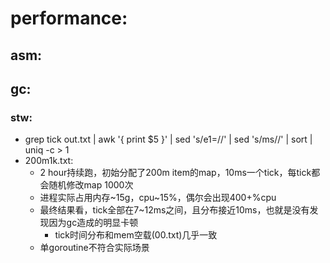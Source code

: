 
# performance:
## asm:



## gc:
### stw:
- grep tick out.txt | awk '{ print $5 }' | sed 's/e1=//' | sed 's/ms//' | sort | uniq -c > 1
- 200m1k.txt:
  - 2 hour持续跑，初始分配了200m item的map，10ms一个tick，每tick都会随机修改map 1000次
  - 进程实际占用内存~15g，cpu~15%，偶尔会出现400+%cpu
  - 最终结果看，tick全部在7~12ms之间，且分布接近10ms，也就是没有发现因为gc造成的明显卡顿
    - tick时间分布和mem空载(00.txt)几乎一致
  - 单goroutine不符合实际场景
